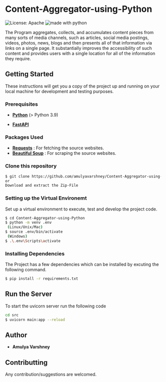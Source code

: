 # Content-Aggregator-using-Python

![License: Apache](https://img.shields.io/badge/License-Apache-yellow.svg)   <img src="https://img.shields.io/badge/made%20with-python-blue.svg" alt="made with python">

The Program aggregates, collects, and accumulates content pieces from many sorts of media channels, such as articles, social media postings, videos, photos, news, blogs and then presents all of that information via links on a single page. It substantially improves the accessibility of such content and provides users with a single location for all of the information they require.

## Getting Started
These instructions will get you a copy of the project up and running on your local machine for development and testing purposes.

### Prerequisites

- **[Python](https://www.python.org/)** (> Python 3.9)

- **[FastAPI](https://fastapi.tiangolo.com/)**

### Packages Used
- **[Requests](https://2.python-requests.org/en/master/)** : For fetching the source websites.
- **[Beautiful Soup](https://www.crummy.com/software/BeautifulSoup/bs4/doc/)** : For scraping the source websites.

### Clone this repository

```sh
$ git clone https://github.com/amulyavarshney/Content-Aggregator-using-Python.git
or 
Download and extract the Zip-File
```

### Setting up the Virtual Environemt
Set up a virtual environment to execute, test and develop the project code.
```sh
$ cd Content-Aggregator-using-Python
$ python -m venv .env
 (Linux/Unix/Mac)
$ source .env/bin/activate
 (Windows)
$ .\.env\Scripts\activate
```

### Installing Dependencies
The Project has a few dependencies which can be installed by excuting the following command.
```sh
$ pip install -r requirements.txt 
```

## Run the Server
To start the uvicorn server run the following code
```sh
cd src
$ uvicorn main:app --reload
```

## Author
-   **Amulya Varshney**

## Contributting
Any contribution/suggestions are welcomed.
